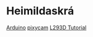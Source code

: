 # Heimildaskrá
[Arduino](http://ardino.cc)
[pixycam](https://pixycam.com/pixy-cmucam5/)
[L293D Tutorial](https://learn.adafruit.com/adafruit-arduino-lesson-16-stepper-motors/overview)

